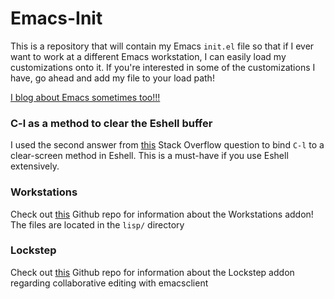 # Emacs-Init
This is a repository that will contain my Emacs `init.el` file so that if I ever want to work at a different Emacs workstation, I can easily load my customizations onto it. 
If you're interested in some of the customizations I have, go ahead and add my file to your load path!

[I blog about Emacs sometimes too!!!](https://dev.to/sishaarrao/the-3-stages-of-beauty-in-emacs-from-a-17-year-olds-perspective)

### C-l as a method to clear the Eshell buffer
I used the second answer from [this](http://stackoverflow.com/questions/7733668/command-to-clear-shell-while-using-emacs-shell) Stack Overflow question to bind `C-l` to a clear-screen method in Eshell. This is a must-have if you use Eshell extensively. 

### Workstations
Check out [this](https://github.com/tlh/workgroups.el) Github repo for information about the Workstations addon! The files are located in the `lisp/` directory


### Lockstep
Check out [this](https://github.com/tjim/lockstep) Github repo for information about the Lockstep addon regarding collaborative editing with emacsclient
